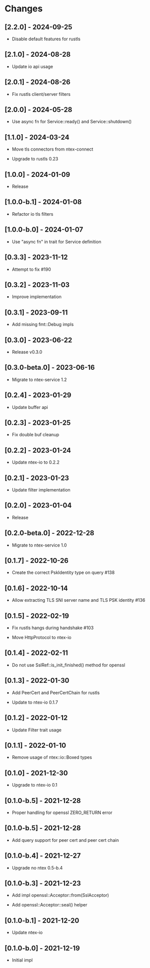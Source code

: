 # Changes

## [2.2.0] - 2024-09-25

* Disable default features for rustls

## [2.1.0] - 2024-08-28

* Update io api usage

## [2.0.1] - 2024-08-26

* Fix rustls client/server filters

## [2.0.0] - 2024-05-28

* Use async fn for Service::ready() and Service::shutdown()

## [1.1.0] - 2024-03-24

* Move tls connectors from ntex-connect

* Upgrade to rustls 0.23

## [1.0.0] - 2024-01-09

* Release

## [1.0.0-b.1] - 2024-01-08

* Refactor io tls filters

## [1.0.0-b.0] - 2024-01-07

* Use "async fn" in trait for Service definition

## [0.3.3] - 2023-11-12

* Attempt to fix #190

## [0.3.2] - 2023-11-03

* Improve implementation

## [0.3.1] - 2023-09-11

* Add missing fmt::Debug impls

## [0.3.0] - 2023-06-22

* Release v0.3.0

## [0.3.0-beta.0] - 2023-06-16

* Migrate to ntex-service 1.2

## [0.2.4] - 2023-01-29

* Update buffer api

## [0.2.3] - 2023-01-25

* Fix double buf cleanup

## [0.2.2] - 2023-01-24

* Update ntex-io to 0.2.2

## [0.2.1] - 2023-01-23

* Update filter implementation

## [0.2.0] - 2023-01-04

* Release

## [0.2.0-beta.0] - 2022-12-28

* Migrate to ntex-service 1.0

## [0.1.7] - 2022-10-26

* Create the correct PskIdentity type on query #138

## [0.1.6] - 2022-10-14

* Allow extracting TLS SNI server name and TLS PSK identity #136

## [0.1.5] - 2022-02-19

* Fix rustls hangs during handshake #103

* Move HttpProtocol to ntex-io

## [0.1.4] - 2022-02-11

* Do not use SslRef::is_init_finished() method for openssl

## [0.1.3] - 2022-01-30

* Add PeerCert and PeerCertChain for rustls

* Update to ntex-io 0.1.7

## [0.1.2] - 2022-01-12

* Update Filter trait usage

## [0.1.1] - 2022-01-10

* Remove usage of ntex::io::Boxed types

## [0.1.0] - 2021-12-30

* Upgrade to ntex-io 0.1

## [0.1.0-b.5] - 2021-12-28

* Proper handling for openssl ZERO_RETURN error

## [0.1.0-b.5] - 2021-12-28

* Add query support for peer cert and peer cert chain

## [0.1.0-b.4] - 2021-12-27

* Upgrade no ntex 0.5-b.4

## [0.1.0-b.3] - 2021-12-23

* Add impl openssl::Acceptor::from(SslAcceptor)

* Add openssl::Acceptor::seal() helper

## [0.1.0-b.1] - 2021-12-20

* Update ntex-io

## [0.1.0-b.0] - 2021-12-19

* Initial impl
